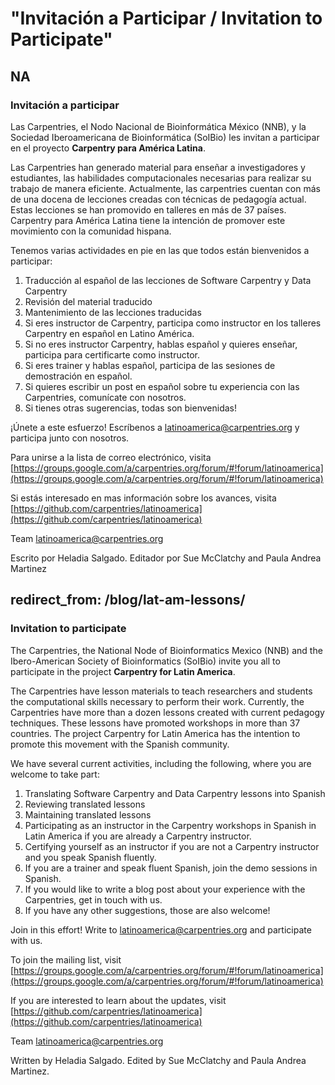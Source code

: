 # "Invitación a Participar / Invitation to Participate"
## NA


### Invitación a participar

Las Carpentries, el Nodo Nacional de Bioinformática México (NNB), y la Sociedad Iberoamericana de Bioinformática (SoIBio) 
les invitan a  participar en el proyecto **Carpentry para América Latina**.

Las Carpentries han generado material para enseñar a investigadores y estudiantes, las habilidades computacionales necesarias para realizar su trabajo de manera eficiente. Actualmente, las carpentries cuentan con más de una docena de lecciones creadas con técnicas de pedagogía actual. Estas lecciones se han promovido en talleres en más de 37 países. Carpentry para América Latina tiene la intención de promover este movimiento con la comunidad hispana. 

Tenemos varias actividades en pie en las que todos están bienvenidos a participar:

1. Traducción al español de las lecciones de Software Carpentry y Data Carpentry 
2. Revisión del material traducido
3. Mantenimiento de las lecciones traducidas
4. Si eres instructor de Carpentry, participa como instructor en los talleres Carpentry en español en Latino América.
5. Si no eres instructor Carpentry, hablas español y quieres enseñar, participa para certificarte como instructor.
6. Si eres trainer y hablas español, participa de las sesiones de demostración  en español.
7. Si quieres escribir un post en español sobre tu experiencia con las Carpentries, comunícate con nosotros.
8. Si tienes otras sugerencias, todas son bienvenidas! 

¡Únete a este esfuerzo! Escríbenos a latinoamerica@carpentries.org y participa junto con nosotros. 

Para unirse a la lista de correo electrónico, visita [https://groups.google.com/a/carpentries.org/forum/#!forum/latinoamerica](https://groups.google.com/a/carpentries.org/forum/#!forum/latinoamerica)

Si estás interesado en mas información sobre los avances, visita [https://github.com/carpentries/latinoamerica](https://github.com/carpentries/latinoamerica)

Team latinoamerica@carpentries.org

Escrito por Heladia Salgado. Editador por Sue McClatchy and Paula Andrea Martinez

redirect_from: /blog/lat-am-lessons/
-------

### Invitation to participate

The Carpentries, the National Node of Bioinformatics Mexico (NNB) and the Ibero-American Society of Bioinformatics (SoIBio) 
invite you all to participate in the project **Carpentry for Latin America**.

The Carpentries have lesson materials to teach researchers and students the computational skills necessary to perform their work. Currently, the Carpentries have more than a dozen lessons created with current pedagogy techniques. These lessons have promoted workshops in more than 37 countries. The project Carpentry for Latin America has the intention to promote this movement with the Spanish community.

We have several current activities, including the following, where you are welcome to take part:

1. Translating Software Carpentry and Data Carpentry lessons into Spanish
2. Reviewing translated lessons
3.  Maintaining translated lessons
4. Participating as an instructor in the Carpentry workshops in Spanish in Latin America if you are already a Carpentry instructor.
5. Certifying yourself as an instructor if you are not a Carpentry instructor and you speak Spanish fluently.
6. If you are a trainer and speak fluent Spanish, join the demo sessions in Spanish.
7. If you would like to write a blog post about your experience with the Carpentries, get in touch with us.
8. If you have any other suggestions, those are also welcome!       

Join in this effort! Write to latinoamerica@carpentries.org and participate with us.

To join the mailing list, visit [https://groups.google.com/a/carpentries.org/forum/#!forum/latinoamerica](https://groups.google.com/a/carpentries.org/forum/#!forum/latinoamerica)

If you are interested to learn about the updates, visit [https://github.com/carpentries/latinoamerica](https://github.com/carpentries/latinoamerica)

Team latinoamerica@carpentries.org

Written by Heladia Salgado. Edited by Sue McClatchy and Paula Andrea Martinez.
